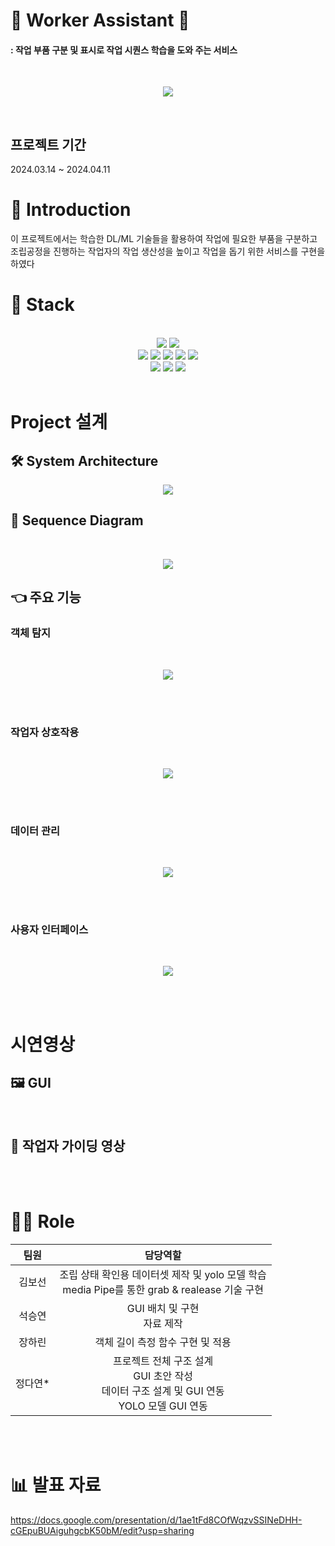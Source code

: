 # 👷 Worker Assistant 🧰
####       : 작업 부품 구분 및 표시로 작업 시퀀스 학습을 도와 주는 서비스
<br/>

<p align="center"><img src="https://github.com/user-attachments/assets/522daaa9-c605-4c01-8ac3-abb15841ec96"  /></p> 

<br/>

## 프로젝트 기간 

2024.03.14 ~ 2024.04.11

# 📖 Introduction
이 프로젝트에서는 학습한 DL/ML 기술들을 활용하여 작업에 필요한 부품을 구분하고 조립공정을 진행하는 작업자의 작업 생산성을 높이고 
작업을 돕기 위한 서비스를  구현을 하였다


# 🔧 Stack 

<br/>
        
<div align="center">
  <img src="https://img.shields.io/badge/Python-3776AB?style=for-the-badge&logo=Python&logoColor=white"> <img src="https://img.shields.io/badge/Ubuntu-E95420?style=for-the-badge&logo=Ubuntu&logoColor=white">   
</div>

<div align="center">
    <img src="https://img.shields.io/badge/MySQL-4479A1?style=for-the-badge&logo=MySQL&logoColor=white">  <img src="https://img.shields.io/badge/OpenCV-5C3EE8?style=for-the-badge&logo=OpenCV&logoColor=white"> <img src="https://img.shields.io/badge/PyQt-41CD52?style=for-the-badge&logo=Qt&logoColor=white"> <img src="https://img.shields.io/badge/Keras-D00000?style=for-the-badge&logo=Keras&logoColor=white"> <img src="https://img.shields.io/badge/Tensorflow-FF6F00?style=for-the-badge&logo=Tensorflow&logoColor=white">
</div>

<div align="center">
   <img src="https://img.shields.io/badge/Github-181717?style=for-the-badge&logo=Github&logoColor=white"> 
<img src="https://img.shields.io/badge/Confluence-172B4D?style=for-the-badge&logo=Confluence&logoColor=white"> <img src="https://img.shields.io/badge/Slack-4A154B?style=for-the-badge&logo=Slack&logoColor=white"> 

</div>

<br/>

# Project 설계

## 🛠️ System Architecture

<p align="center"><img src="https://github.com/user-attachments/assets/87e3f442-d501-408e-b81b-04b9acd76eac"></p>

## 📡 Sequence Diagram
<br/> 

<p align="center"><img src="https://github.com/user-attachments/assets/a55b4c22-c76b-4895-ab80-e919928ede84"></p>

## 👈 주요 기능

### 객체 탐지

<br/>

<p align="center"><img src="https://github.com/user-attachments/assets/dd4011a3-c535-445d-899c-db237e1978be"></p>

<br/>
<br/>

### 작업자 상호작용

<br/>

<p align="center"><img src="https://github.com/user-attachments/assets/de449e65-6555-4a00-b8dd-d9a0317110e4"></p>

<br/>
<br/>

### 데이터 관리 

<br/>

<p align="center"><img src="https://github.com/user-attachments/assets/3f1923f8-5d59-4f96-b437-12b0139f3f2f"></p>

<br/>
<br/>

### 사용자 인터페이스 

<br/>

<p align="center"><img src="https://github.com/user-attachments/assets/98b6944f-d14c-429d-a221-7b3fb91b1ae2"></p>

<br/>
<br/>

# 시연영상
## 🖼️ GUI

<br/>

## 🙌 작업자 가이딩 영상

<br/>
<br/>


# 🧑‍💻 Role  

|팀원 |담당역할|
|:--:|:--:|
|김보선| 조립 상태 확인용 데이터셋 제작 및 yolo 모델 학습 <br> media Pipe를 통한 grab & realease 기술 구현|
|석승연|GUI 배치 및 구현 <br> 자료 제작|
|장하린|객체 길이 측정 함수 구현 및 적용|
|정다연*|프로젝트 전체 구조 설계 <br> GUI 초안 작성 <br> 데이터 구조 설계 및 GUI 연동 <br> YOLO 모델 GUI 연동 |

<br/>
<br/>


# 📊 발표 자료
https://docs.google.com/presentation/d/1ae1tFd8COfWqzvSSINeDHH-cGEpuBUAiguhgcbK50bM/edit?usp=sharing








